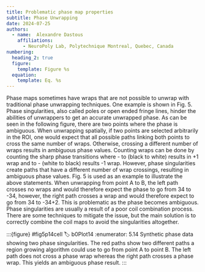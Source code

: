 ```yaml
---
title: Problematic phase map properties
subtitle: Phase Unwrapping
date: 2024-07-25
authors:
  - name:  Alexandre Dastous
    affiliations:
      - NeuroPoly Lab, Polytechnique Montreal, Quebec, Canada
numbering:
  heading_2: true
  figure:
    template: Figure %s
  equation:
    template: Eq. %s
---
```

Phase maps sometimes have wraps that are not possible to unwrap with traditional phase unwrapping techniques. One example is shown in Fig. 5. Phase singularities, also called poles or open ended fringe lines, hinder the abilities of unwrappers to get an accurate unwrapped phase. As can be seen in the following figure, there are two points where the phase is ambiguous. When unwrapping spatially, if two points are selected arbitrarily in the ROI, one would expect that all possible paths linking both points to cross the same number of wraps. Otherwise, crossing a different number of wraps results in ambiguous phase values. Counting wraps can be done by counting the sharp phase transitions where - to  (black to white) results in +1 wrap and  to - (white to black) results -1 wrap. However, phase singularities create paths that have a different number of wrap crossings, resulting in ambiguous phase values. Fig. 5 is used as an example to illustrate the above statements. When unwrapping from point A to B, the left path crosses no wraps and would therefore expect the phase to go from 34 to -34, however, the right path crosses a wrap and would therefore expect to go from 34 to -34+2. This is problematic as the phase becomes ambiguous. Phase singularities are usually a result of a poor coil combination process. There are some techniques to mitigate the issue, but the main solution is to correctly combine the coil maps to avoid the singularities altogether.


:::{figure} #fig5p14cell
:label: b0Plot14
:enumerator: 5.14
Synthetic phase data showing two phase singularities. The red paths show two different paths a region growing algorithm could use to go from point A to point B. The left path does not cross a phase wrap whereas the right path crosses a phase wrap. This yields an ambiguous phase result. 
:::
